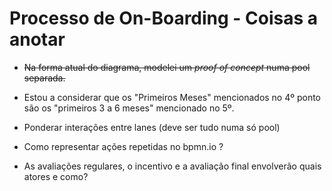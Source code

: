 # Processo de On-Boarding - Coisas a anotar

* ~~Na forma atual do diagrama, modelei um *proof of concept* numa pool separada.~~
* Estou a considerar que os "Primeiros Meses" mencionados no 4º ponto são os "primeiros 3 a 6 meses" mencionado no 5º.
* Ponderar interações entre lanes (deve ser tudo numa só pool)


* Como representar ações repetidas no bpmn.io ?
* As avaliações regulares, o incentivo e a avaliação final envolverão quais atores e como?